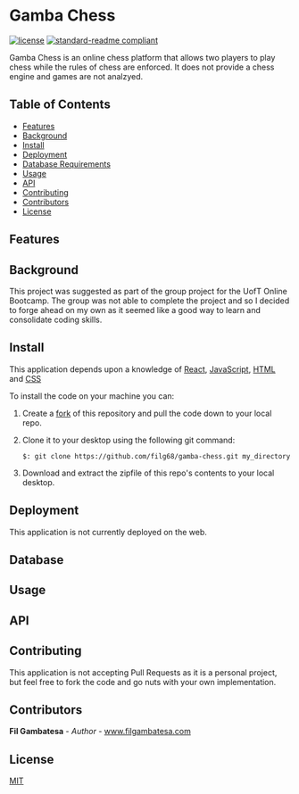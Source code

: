 # Gamba Chess

[![license](https://img.shields.io/apm/l/vim-mode)](LICENSE)
[![standard-readme compliant](https://img.shields.io/badge/readme%20style-standard-green.svg?style=flat)](https://github.com/RichardLitt/standard-readme)

Gamba Chess is an online chess platform that allows two players to play chess while the rules of chess are enforced.
It does not provide a chess engine and games are not analzyed.

## Table of Contents

- [Features](#features)
- [Background](#background)
- [Install](#install)
- [Deployment](#deployment)
- [Database Requirements](#database)
- [Usage](#usage)
- [API](#api)
- [Contributing](#contributing)
- [Contributors](#contributors)
- [License](#license)

## Features

## Background

This project was suggested as part of the group project for the UofT Online Bootcamp.  The group was not able to complete
the project and so I decided to forge ahead on my own as it seemed like a good way to learn and consolidate coding skills.

## Install

This application depends upon a knowledge of [React](https://reactjs.org/), [JavaScript](https://developer.mozilla.org/en-US/docs/Web/JavaScript),
 [HTML](https://developer.mozilla.org/en-US/docs/Web/HTML) and [CSS](https://developer.mozilla.org/en-US/docs/Web/CSS)

To install the code on your machine you can:

1. Create a [fork](https://help.github.com/en/articles/fork-a-repo) of this repository and pull the code down to your 
local repo.

2. Clone it to your desktop using the following git command:
    ```git
    $: git clone https://github.com/filg68/gamba-chess.git my_directory 
    ```
3. Download and extract the zipfile of this repo's contents to your local desktop.

## Deployment

This application is not currently deployed on the web.

## Database

## Usage

## API

## Contributing

This application is not accepting Pull Requests as it is a personal project, but feel free to fork the code
and go nuts with your own implementation.

## Contributors

**Fil Gambatesa** - *Author* - www.filgambatesa.com

## License

[MIT](../LICENSE)
